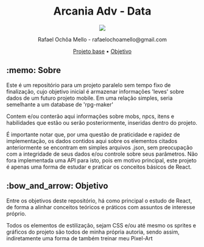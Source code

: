 <h1 align="center">Arcania Adv - Data </h1>
<p align="center">
<image align="center" src="./public/assets/readme/DwarfPost.png">
</p>
<p align="center"> Rafael Ochôa Mello - rafaelochoamello@gmail.com </p>

<p align="center">
 <a href="#sobre">Projeto base</a> •
 <a href="#objetivo">Objetivo</a> 
</p>

<p id="sobre">
  <h2> :memo: Sobre </h2>
  <p> Este é um repositório para um projeto paralelo sem tempo fixo de finalização, cujo objetivo 
    inicial é armazenar informações 'leves' sobre dados de um futuro projeto mobile. Em uma relação
    simples, seria semelhante a um database de 'rpg-maker'
  </p>
  <p>
     Contem e/ou conterão aqui informações sobre mobs, npcs, itens e habilidades que estão ou 
    serão posteriormente, inseridas dentro do projeto.
  </p>
   <p>
      É importante notar que, por uma questão de praticidade e rapidez de implementação, os dados
      contidos aqui sobre os elementos citados anteriormente se encontram em simples arquivos .json, 
      sem preocupação com a integridade de seus dados e/ou controle sobre seus parâmetros. Não fora 
      implementada uma API para isto, pois em motivo principal, este projeto é apenas uma forma de 
      estudar e praticar os conceitos básicos de React.
  </p>
</p>

<p id="objetivo">
 <h2> :bow_and_arrow: Objetivo </h2>
  <p>
    Entre os objetivos deste repositório, há como principal o estudo de React, de forma a alinhar 
    conceitos teóricos e práticos com assuntos de interesse próprio.
  </p>
  <p>
    Todos os elementos de estilização, sejam CSS e/ou até mesmo os sprites e gráficos do projeto
    são todos de minha própria autoria, sendo assim, indiretamente uma forma de também treinar 
    meu Pixel-Art
  </p>
</p>

